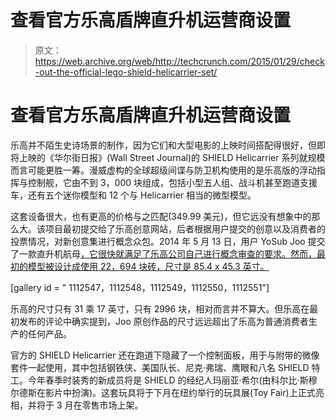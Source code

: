 # 查看官方乐高盾牌直升机运营商设置

> 原文：<https://web.archive.org/web/http://techcrunch.com/2015/01/29/check-out-the-official-lego-shield-helicarrier-set/>

# 查看官方乐高盾牌直升机运营商设置

乐高并不陌生史诗场景的制作，因为它们和大型电影的上映时间搭配得很好，但即将上映的《华尔街日报》(Wall Street Journal)的 SHIELD Helicarrier 系列就规模而言可能更胜一筹。漫威虚构的全球超级间谍与防卫机构使用的是乐高版的浮动指挥与控制舰，它由不到 3，000 块组成，包括小型五人组、战斗机甚至跑道支援车，还有五个迷你模型和 12 个与 Helicarrier 相当的微型模型。

这套设备很大，也有更高的价格与之匹配(349.99 美元)，但它远没有想象中的那么大。该项目最初提交给了乐高创意网站，后者根据用户提交的创意以及消费者的投票情况，对新创意集进行概念众包。2014 年 5 月 13 日，用户 YoSub Joo 提交了一款直升机航母[，它很快就满足了乐高公司自己进行概念审查的要求。然而，最初的模型被设计成使用 22，694 块砖，尺寸是 85.4 x 45.3 英寸。](https://web.archive.org/web/20230326071424/https://ideas.lego.com/projects/63951)

[gallery id = " 1112547，1112548，1112549，1112550，1112551"]

乐高的尺寸只有 31 乘 17 英寸，只有 2996 块，相对而言并不算大。但乐高在最初发布的评论中确实提到，Joo 原创作品的尺寸远远超出了乐高为普通消费者生产的任何产品。

官方的 SHIELD Helicarrier 还在跑道下隐藏了一个控制面板，用于与附带的微像套件一起使用，其中包括钢铁侠、美国队长、尼克·弗瑞、鹰眼和八名 SHIELD 特工。今年春季时装秀的新成员将是 SHIELD 的经纪人玛丽亚·希尔(由科尔比·斯穆尔德斯在影片中扮演)。这套玩具将于下月在纽约举行的玩具展(Toy Fair)上正式亮相，并将于 3 月在零售市场上架。